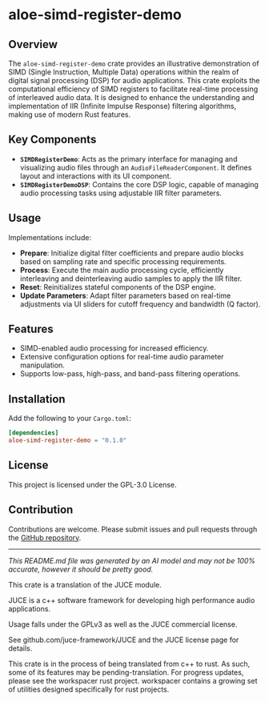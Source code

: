 # aloe-simd-register-demo

## Overview

The `aloe-simd-register-demo` crate provides an illustrative demonstration of SIMD (Single Instruction, Multiple Data) operations within the realm of digital signal processing (DSP) for audio applications. This crate exploits the computational efficiency of SIMD registers to facilitate real-time processing of interleaved audio data. It is designed to enhance the understanding and implementation of IIR (Infinite Impulse Response) filtering algorithms, making use of modern Rust features.

## Key Components

- **`SIMDRegisterDemo`**: Acts as the primary interface for managing and visualizing audio files through an `AudioFileReaderComponent`. It defines layout and interactions with its UI component.
- **`SIMDRegisterDemoDSP`**: Contains the core DSP logic, capable of managing audio processing tasks using adjustable IIR filter parameters.

## Usage

Implementations include:

- **Prepare**: Initialize digital filter coefficients and prepare audio blocks based on sampling rate and specific processing requirements.
- **Process**: Execute the main audio processing cycle, efficiently interleaving and deinterleaving audio samples to apply the IIR filter.
- **Reset**: Reinitializes stateful components of the DSP engine.
- **Update Parameters**: Adapt filter parameters based on real-time adjustments via UI sliders for cutoff frequency and bandwidth (Q factor).

## Features

- SIMD-enabled audio processing for increased efficiency.
- Extensive configuration options for real-time audio parameter manipulation.
- Supports low-pass, high-pass, and band-pass filtering operations.

## Installation

Add the following to your `Cargo.toml`:

```toml
[dependencies]
aloe-simd-register-demo = "0.1.0"
```

## License

This project is licensed under the GPL-3.0 License.

## Contribution

Contributions are welcome. Please submit issues and pull requests through the [GitHub repository](https://github.com/klebs6/aloe-rs).

---

*This README.md file was generated by an AI model and may not be 100% accurate, however it should be pretty good.*


This crate is a translation of the JUCE module.

JUCE is a c++ software framework for developing high performance audio applications.

Usage falls under the GPLv3 as well as the JUCE commercial license.

See github.com/juce-framework/JUCE and the JUCE license page for details.

This crate is in the process of being translated from c++ to rust. As such, some of its features may be pending-translation. For progress updates, please see the workspacer rust project. workspacer contains a growing set of utilities designed specifically for rust projects.
